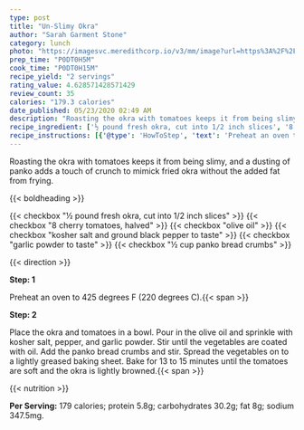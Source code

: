 ```yaml
---
type: post
title: "Un-Slimy Okra"
author: "Sarah Garment Stone"
category: lunch
photo: "https://imagesvc.meredithcorp.io/v3/mm/image?url=https%3A%2F%2Fimages.media-allrecipes.com%2Fuserphotos%2F662374.jpg"
prep_time: "P0DT0H5M"
cook_time: "P0DT0H15M"
recipe_yield: "2 servings"
rating_value: 4.628571428571429
review_count: 35
calories: "179.3 calories"
date_published: 05/23/2020 02:49 AM
description: "Roasting the okra with tomatoes keeps it from being slimy, and a dusting of panko adds a touch of crunch to mimick fried okra without the added fat from frying."
recipe_ingredient: ['½ pound fresh okra, cut into 1/2 inch slices', '8 cherry tomatoes, halved', 'olive oil', 'kosher salt and ground black pepper to taste', 'garlic powder to taste', '½ cup panko bread crumbs']
recipe_instructions: [{'@type': 'HowToStep', 'text': 'Preheat an oven to 425 degrees F (220 degrees C).\n'}, {'@type': 'HowToStep', 'text': 'Place the okra and tomatoes in a bowl. Pour in the olive oil and sprinkle with kosher salt, pepper, and garlic powder. Stir until the vegetables are coated with oil. Add the panko bread crumbs and stir. Spread the vegetables on to a lightly greased baking sheet. Bake for 13 to 15 minutes until the tomatoes are soft and the okra is lightly browned.\n'}]
---
```


Roasting the okra with tomatoes keeps it from being slimy, and a dusting of panko adds a touch of crunch to mimick fried okra without the added fat from frying. 

{{< boldheading >}}

{{< checkbox "½ pound fresh okra, cut into 1/2 inch slices" >}}
{{< checkbox "8  cherry tomatoes, halved" >}}
{{< checkbox "olive oil" >}}
{{< checkbox "kosher salt and ground black pepper to taste" >}}
{{< checkbox "garlic powder to taste" >}}
{{< checkbox "½ cup panko bread crumbs" >}}


{{< direction >}}

**Step: 1**

Preheat an oven to 425 degrees F (220 degrees C).{{< span >}}

**Step: 2**

Place the okra and tomatoes in a bowl. Pour in the olive oil and sprinkle with kosher salt, pepper, and garlic powder. Stir until the vegetables are coated with oil. Add the panko bread crumbs and stir. Spread the vegetables on to a lightly greased baking sheet. Bake for 13 to 15 minutes until the tomatoes are soft and the okra is lightly browned.{{< span >}}

{{< nutrition >}}

**Per Serving:** 179 calories; protein 5.8g; carbohydrates 30.2g; fat 8g; sodium 347.5mg.
